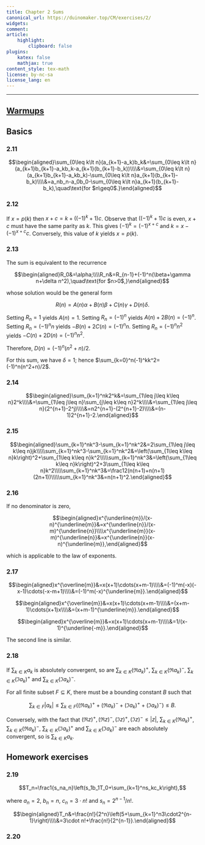 ```yaml
---
title: Chapter 2 Sums
canonical_url: https://duinomaker.top/CM/exercises/2/
widgets:
comment:
article:
    highlight:
        clipboard: false
plugins:
    katex: false
    mathjax: true
content_style: tex-math
license: by-nc-sa
license_lang: en
---
```


---

## <a href="https://cdn.jsdelivr.net/gh/duinomaker/HexoBlog/source/images/CM/warmups_2.jpg" class="has-link-grey" style="text-decoration: underline;">Warmups</a>

## Basics

### 2.11

$$\begin{aligned}\sum_{0\leq k\lt n}(a_{k+1}-a_k)b_k&=\sum_{0\leq k\lt n}(a_{k+1}b_{k+1}-a_kb_k-a_{k+1}(b_{k+1}-b_k))\\\\&=\sum_{0\leq k\lt n}(a_{k+1}b_{k+1}-a_kb_k)-\sum_{0\leq k\lt n}a_{k+1}(b_{k+1}-b_k)\\\\&=a_nb_n-a_0b_0-\sum_{0\leq k\lt n}a_{k+1}(b_{k+1}-b_k),\quad\text{for $n\geq0$.}\end{aligned}$$

### 2.12

If $x=p(k)$ then $x+c=k+((-1)^k+1)c$. Observe that $((-1)^k+1)c$ is even, $x+c$ must have the same parity as $k$. This gives $(-1)^k=(-1)^{x+c}$ and $k=x-(-1)^{x+c}c$. Conversely, this value of $k$ yields $x=p(k)$.

### 2.13

The sum is equivalent to the recurrence

$$\begin{aligned}R_0&=\alpha;\\\\R_n&=R_{n-1}+(-1)^n(\beta+\gamma n+\delta n^2),\quad\text{for $n>0$,}\end{aligned}$$

whose solution would be the general form

$$R(n)=A(n)\alpha+B(n)\beta+C(n)\gamma+D(n)\delta.$$

Setting $R_n=1$ yields $A(n)=1$.
Setting $R_n=(-1)^n$ yields $A(n)+2B(n)=(-1)^n$.
Setting $R_n=(-1)^nn$ yields $-B(n)+2C(n)=(-1)^nn$.
Setting $R_n=(-1)^nn^2$ yields $-C(n)+2D(n)=(-1)^nn^2$.

Therefore, $D(n)=(-1)^n(n^2+n)/2$.

For this sum, we have $\delta=1$; hence $\sum_{k=0}^n(-1)^kk^2=(-1)^n(n^2+n)/2$.

### 2.14

$$\begin{aligned}\sum_{k=1}^nk2^k&=\sum_{1\leq j\leq k\leq n}2^k\\\\&=\sum_{1\leq j\leq n}\sum_{j\leq k\leq n}2^k\\\\&=\sum_{1\leq j\leq n}(2^{n+1}-2^j)\\\\&=n2^{n+1}-(2^{n+1}-2)\\\\&=(n-1)2^{n+1}-2.\end{aligned}$$

### 2.15

$$\begin{aligned}\sum_{k=1}^nk^3-\sum_{k=1}^nk^2&=2\sum_{1\leq j\leq k\leq n}jk\\\\\sum_{k=1}^nk^3-\sum_{k=1}^nk^2&=\left(\sum_{1\leq k\leq n}k\right)^2+\sum_{1\leq k\leq n}k^2\\\\\sum_{k=1}^nk^3&=\left(\sum_{1\leq k\leq n}k\right)^2+3\sum_{1\leq k\leq n}k^2\\\\\sum_{k=1}^nk^3&=\frac12(n(n+1)+n(n+1)(2n+1))\\\\\sum_{k=1}^nk^3&=n(n+1)^2.\end{aligned}$$

### 2.16

If no denominator is zero,

$$\begin{aligned}x^{\underline{m}}/(x-n)^{\underline{m}}&=x^{\underline{n}}/(x-m)^{\underline{n}}\\\\x^{\underline{m}}(x-m)^{\underline{n}}&=x^{\underline{n}}(x-n)^{\underline{m}},\end{aligned}$$

which is applicable to the law of exponents.

### 2.17

$$\begin{aligned}x^{\overline{m}}&=x(x+1)\cdots(x+m-1)\\\\&=(-1)^m(-x)(-x-1)\cdots(-x-m+1)\\\\&=(-1)^m(-x)^{\underline{m}}.\end{aligned}$$

$$\begin{aligned}x^{\overline{m}}&=x(x+1)\cdots(x+m-1)\\\\&=(x+m-1)\cdots(x+1)x\\\\&=(x+m-1)^{\underline{m}}.\end{aligned}$$

$$\begin{aligned}x^{\overline{m}}&=x(x+1)\cdots(x+m-1)\\\\&=1/(x-1)^{\underline{-m}}.\end{aligned}$$

The second line is similar.

### 2.18

If $\sum_{k\in K}a_k$ is absolutely convergent, so are $\sum_{k\in K}(\Re a_k)^+$, $\sum_{k\in K}(\Re a_k)^-$, $\sum_{k\in K}(\Im a_k)^+$ and $\sum_{k\in K}(\Im a_k)^-$.

For all finite subset $F\subseteq K$, there must be a bounding constant $B$ such that

$$\sum_{k\in F}|a_k|\leq\sum_{k\in F}((\Re a_k)^++(\Re a_k)^-+(\Im a_k)^++(\Im a_k)^-)\leq B.$$

Conversely, with the fact that $(\Re z)^+,(\Re z)^-,(\Im z)^+,(\Im z)^-\leq|z|$, $\sum_{k\in K}(\Re a_k)^+$, $\sum_{k\in K}(\Re a_k)^-$, $\sum_{k\in K}(\Im a_k)^+$ and $\sum_{k\in K}(\Im a_k)^-$ are each absolutely convergent, so is $\sum_{k\in K}a_k$.

## Homework exercises

### 2.19

$$T_n=\frac1{s_na_n}\left(s_1b_1T_0+\sum_{k=1}^ns_kc_k\right),$$

where $a_n=2$, $b_n=n$, $c_n=3\cdot n!$ and $s_n=2^{n-1}/n!$.

$$\begin{aligned}T_n&=\frac{n!}{2^n}\left(5+\sum_{k=1}^n3\cdot2^{n-1}\right)\\\\&=3\cdot n!+\frac{n!}{2^{n-1}}.\end{aligned}$$

### 2.20

